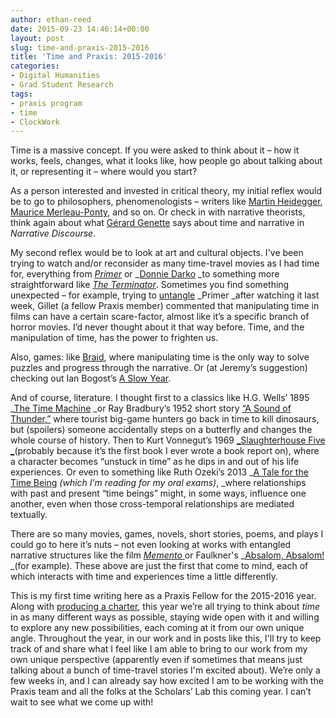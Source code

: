 ```yaml
---
author: ethan-reed
date: 2015-09-23 14:46:14+00:00
layout: post
slug: time-and-praxis-2015-2016
title: 'Time and Praxis: 2015-2016'
categories:
- Digital Humanities
- Grad Student Research
tags:
- praxis program
- time
- ClockWork
---
```


Time is a massive concept. If you were asked to think about it – how it works, feels, changes, what it looks like, how people go about talking about it, or representing it – where would you start?

As a person interested and invested in critical theory, my initial reflex would be to go to philosophers, phenomenologists – writers like [Martin Heidegger](http://plato.stanford.edu/entries/heidegger/#TemTem), [Maurice Merleau-Ponty](http://plato.stanford.edu/entries/merleau-ponty/), and so on. Or check in with narrative theorists, think again about what [Gérard Genette](https://en.wikipedia.org/wiki/G%C3%A9rard_Genette#Order) says about time and narrative in _Narrative Discourse_.

My second reflex would be to look at art and cultural objects. I've been trying to watch and/or reconsider as many time-travel movies as I had time for, everything from _[Primer](https://www.youtube.com/watch?v=4CC60HJvZRE)_ or _[Donnie Darko](https://www.youtube.com/watch?v=8wqVHjK2bQs) _to something more straightforward like _[The Terminator](https://www.youtube.com/watch?v=c4Jo8QoOTQ4)_. Sometimes you find something unexpected – for example, trying to [untangle](https://xkcd.com/657/) _Primer _after watching it last week, Gillet (a fellow Praxis member) commented that manipulating time in films can have a certain scare-factor, almost like it’s a specific branch of horror movies. I’d never thought about it that way before. Time, and the manipulation of time, has the power to frighten us.

Also, games: like [Braid](http://braid-game.com/), where manipulating time is the only way to solve puzzles and progress through the narrative. Or (at Jeremy’s suggestion) checking out Ian Bogost’s [A Slow Year](http://bogost.com/games/aslowyear/).

And of course, literature. I thought first to a classics like H.G. Wells’ 1895 _[The Time Machine](https://en.wikipedia.org/wiki/The_Time_Machine) _or Ray Bradbury’s 1952 short story [“A Sound of Thunder,”](https://en.wikipedia.org/wiki/A_Sound_of_Thunder) where tourist big-game hunters go back in time to kill dinosaurs, but (spoilers) someone accidentally steps on a butterfly and changes the whole course of history. Then to Kurt Vonnegut’s 1969 [_Slaughterhouse Five _](https://en.wikipedia.org/wiki/Slaughterhouse-Five)(probably because it’s the first book I ever wrote a book report on), where a character becomes “unstuck in time” as he dips in and out of his life experiences. Or even to something like Ruth Ozeki’s 2013 _[A Tale for the Time Being](http://www.ruthozeki.com/writing-film/a-tale-for-the-time-being/) _(which I’m reading for my oral exams)_, _where relationships with past and present “time beings” might, in some ways, influence one another, even when those cross-temporal relationships are mediated textually.

There are so many movies, games, novels, short stories, poems, and plays I could go to here it’s nuts – not even looking at works with entangled narrative structures like the film [_Memento_ ](http://www.imdb.com/title/tt0209144/)or Faulkner's _[Absalom, Absalom!](https://en.wikipedia.org/wiki/Absalom,_Absalom!) _(for example). These above are just the first that come to mind, each of which interacts with time and experiences time a little differently.

This is my first time writing here as a Praxis Fellow for the 2015-2016 year. Along with [producing a charter](http://praxis.scholarslab.org/charter/charter-2015-2016/), this year we’re all trying to think about _time_ in as many different ways as possible, staying wide open with it and willing to explore any new possibilities, each coming at it from our own unique angle. Throughout the year, in our work and in posts like this, I'll try to keep track of and share what I feel like I am able to bring to our work from my own unique perspective (apparently even if sometimes that means just talking about a bunch of time-travel stories I'm excited about). We’re only a few weeks in, and I can already say how excited I am to be working with the Praxis team and all the folks at the Scholars’ Lab this coming year. I can’t wait to see what we come up with!
